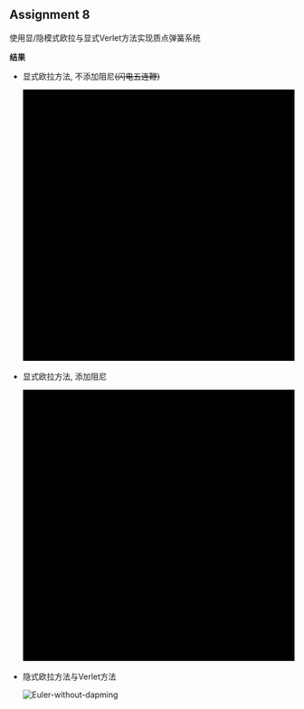 ## Assignment 8

使用显/隐模式欧拉与显式Verlet方法实现质点弹簧系统

**结果**

- 显式欧拉方法, 不添加阻尼~~(闪电五连鞭)~~

  ![Euler-without-dapming](./result/Euler-without-dapming.gif)
  
- 显式欧拉方法, 添加阻尼

  ![Euler-with-dapming](./result/Euler-with-dapming.gif)
  
- 隐式欧拉方法与Verlet方法

  ![Euler-without-dapming](./result/Implicii-Euler-with-dapming-verlet.gif)